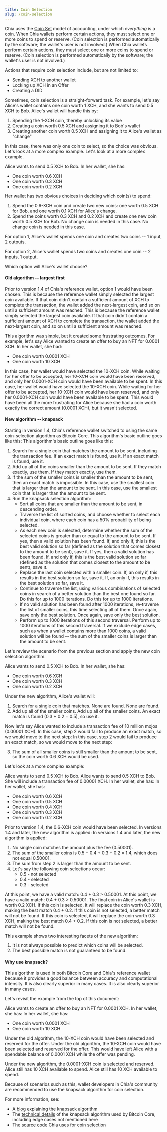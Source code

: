 ```yaml
---
title: Coin Selection
slug: /coin-selection
---
```


Chia uses the [Coin Set](/coin-set-intro) model of accounting, under which _everything_ is a coin. When Chia wallets perform certain actions, they must select one or more coins to spend or reserve. (Coin selection is performed automatically by the software; the wallet's user is not involved.) When Chia wallets perform certain actions, they must select one or more coins to spend or reserve. (Coin selection is performed automatically by the software; the wallet's user is not involved.)

Actions that require coin selection include, but are not limited to:

- Sending XCH to another wallet
- Locking up XCH in an Offer
- Creating a DID

Sometimes, coin selection is a straight-forward task. For example, let's say Alice's wallet contains one coin worth 1 XCH, and she wants to send 0.5 XCH to Bob. Alice's wallet will handle this by:

1. Spending the 1-XCH coin, thereby unlocking its value
2. Creating a coin worth 0.5 XCH and assigning it to Bob's wallet
3. Creating another coin worth 0.5 XCH and assigning it to Alice's wallet as "change"

In this case, there was only one coin to select, so the choice was obvious. Let's look at a more complex example. Let's look at a more complex example.

Alice wants to send 0.5 XCH to Bob. In her wallet, she has:

- One coin worth 0.6 XCH
- One coin worth 0.3 XCH
- One coin worth 0.2 XCH

Her wallet has two obvious choices in deciding which coin(s) to spend:

1. Spend the 0.6-XCH coin and create two new coins: one worth 0.5 XCH for Bob, and one worth 0.1 XCH for Alice's change.
2. Spend the coins worth 0.3 XCH and 0.2 XCH and create one new coin worth 0.5 XCH for Bob. No change coin is needed in this case. No change coin is needed in this case.

For option 1, Alice's wallet spends one coin and creates two coins -- 1 input, 2 outputs.

For option 2, Alice's wallet spends two coins and creates one coin -- 2 inputs, 1 output.

Which option will Alice's wallet choose?

#### Old algorithm -- largest first

Prior to version 1.4 of Chia's reference wallet, option 1 would have been chosen. This is because the reference wallet simply selected the largest coin available. If that coin didn't contain a sufficient amount of XCH to complete the transaction, the wallet added the next-largest coin, and so on until a sufficient amount was reached. This is because the reference wallet simply selected the largest coin available. If that coin didn't contain a sufficient amount of XCH to complete the transaction, the wallet added the next-largest coin, and so on until a sufficient amount was reached.

This algorithm was simple, but it created some frustrating outcomes. For example, let's say Alice wanted to create an offer to buy an NFT for 0.0001 XCH. In her wallet, she had:

- One coin worth 0.0001 XCH
- One coin worth 10 XCH

In this case, her wallet would have selected the 10-XCH coin. While waiting for her offer to be accepted, her 10-XCH coin would have been reserved, and only her 0.0001-XCH coin would have been available to be spent. In this case, her wallet would have selected the 10-XCH coin. While waiting for her offer to be accepted, her 10-XCH coin would have been reserved, and only her 0.0001-XCH coin would have been available to be spent. This would have been all the more frustrating for Alice because she had a coin worth exactly the correct amount (0.0001 XCH), but it wasn't selected.

#### New algorithm -- knapsack

Starting in version 1.4, Chia's reference wallet switched to using the same coin-selection algorithm as Bitcoin Core. This algorithm's basic outline goes like this: This algorithm's basic outline goes like this:

1. Search for a single coin that matches the amount to be sent, including the transaction fee. If an exact match is found, use it. If an exact match is found, use it.
2. Add up all of the coins smaller than the amount to be sent. If they match exactly, use them. If they match exactly, use them.
3. If the sum of the smaller coins is smaller than the amount to be sent, then an exact match is impossible. In this case, use the smallest coin that is larger than the amount to be sent. In this case, use the smallest coin that is larger than the amount to be sent.
4. Run the knapsack selection algorithm:
   - Sort all coins that are smaller than the amount to be sent, in descending order.
   - Traverse the list of sorted coins, and choose whether to select each individual coin, where each coin has a 50% probability of being selected.
   - As each new coin is selected, determine whether the sum of the selected coins is greater than or equal to the amount to be sent. If yes, then a valid solution has been found. If, and only if, this is the best valid solution so far (defined as the solution that comes closest to the amount to be sent), save it. If yes, then a valid solution has been found. If, and only if, this is the best valid solution so far (defined as the solution that comes closest to the amount to be sent), save it.
   - Replace the last coin selected with a smaller coin. If, an only if, this results in the best solution so far, save it. If, an only if, this results in the best solution so far, save it.
   - Continue to traverse the list, using various combinations of selected coins in search of a better solution than the best one found so far. Do this for up to 1000 iterations. Do this for up to 1000 iterations.
   - If no valid solution has been found after 1000 iterations, re-traverse the list of smaller coins, this time selecting all of them. Once again, save only the best solution. Once again, save only the best solution.
   - Perform up to 1000 iterations of this second traversal. Perform up to 1000 iterations of this second traversal. If we exclude edge cases, such as when a wallet contains more than 1000 coins, a valid solution will be found -- the sum of the smaller coins is larger than the amount to be sent.

Let's review the scenario from the previous section and apply the new coin selection algorithm.

Alice wants to send 0.5 XCH to Bob. In her wallet, she has:

- One coin worth 0.6 XCH
- One coin worth 0.3 XCH
- One coin worth 0.2 XCH

Under the new algorithm, Alice's wallet will:

1. Search for a single coin that matches. None are found. None are found.
2. Add up all of the smaller coins. Add up all of the smaller coins. An exact match is found (0.3 + 0.2 = 0.5), so use it.

Now let's say Alice wanted to include a transaction fee of 10 million mojos (0.00001 XCH). In this case, step 2 would fail to produce an exact match, so we would move to the next step: In this case, step 2 would fail to produce an exact match, so we would move to the next step:

3. The sum of all smaller coins is still smaller than the amount to be sent, so the coin worth 0.6 XCH would be used.

Let's look at a more complex example:

Alice wants to send 0.5 XCH to Bob. Alice wants to send 0.5 XCH to Bob. She will include a transaction fee of 0.00001 XCH. In her wallet, she has: In her wallet, she has:

- One coin worth 0.6 XCH
- One coin worth 0.5 XCH
- One coin worth 0.4 XCH
- One coin worth 0.3 XCH
- One coin worth 0.2 XCH

Prior to version 1.4, the 0.6-XCH coin would have been selected. In versions 1.4 and later, the new algorithm is applied: In versions 1.4 and later, the new algorithm is applied:

1. No single coin matches the amount plus the fee (0.50001).
2. The sum of the smaller coins is 0.5 + 0.4 + 0.3 + 0.2 = 1.4, which does not equal 0.50001.
3. The sum from step 2 is larger than the amount to be sent.
4. Let's say the following coin selections occur:
   - 0.5 - not selected
   - 0.4 - selected
   - 0.3 - selected

At this point, we have a valid match: 0.4 + 0.3 > 0.50001. At this point, we have a valid match: 0.4 + 0.3 > 0.50001. The final coin in Alice's wallet is worth 0.2 XCH. If this coin is selected, it will replace the coin worth 0.3 XCH, making the best match 0.4 + 0.2. If this coin is not selected, a better match will not be found. If this coin is selected, it will replace the coin worth 0.3 XCH, making the best match 0.4 + 0.2. If this coin is not selected, a better match will not be found.

This example shows two interesting facets of the new algorithm:

1. It is not always possible to predict which coins will be selected.
2. The best possible match is not guaranteed to be found.

#### Why use knapsack?

This algorithm is used in both Bitcoin Core and Chia's reference wallet because it provides a good balance between accuracy and computational intensity. It is also clearly superior in many cases. It is also clearly superior in many cases.

Let's revisit the example from the top of this document:

Alice wants to create an offer to buy an NFT for 0.0001 XCH. In her wallet, she has: In her wallet, she has:

- One coin worth 0.0001 XCH
- One coin worth 10 XCH

Under the old algorithm, the 10-XCH coin would have been selected and reserved for the offer. Under the old algorithm, the 10-XCH coin would have been selected and reserved for the offer. This would have left Alice with a spendable balance of 0.0001 XCH while the offer was pending.

Under the new algorithm, the 0.0001-XCH coin is selected and reserved. Alice still has 10 XCH available to spend. Alice still has 10 XCH available to spend.

Because of scenarios such as this, wallet developers in Chia's community are recommended to use the knapsack algorithm for coin selection.

For more information, see:

- A [blog](https://blog.summerofbitcoin.org/coin-selection-for-dummies-part-3/) explaining the knapsack algorithm
- The [technical details](https://murch.one/wp-content/uploads/2016/11/erhardt2016coinselection.pdf) of the knapsack algorithm used by Bitcoin Core, including edge cases not mentioned here
- The [source code](https://github.com/Chia-Network/chia-blockchain/blob/main/chia/wallet/coin_selection.py) Chia uses for coin selection
